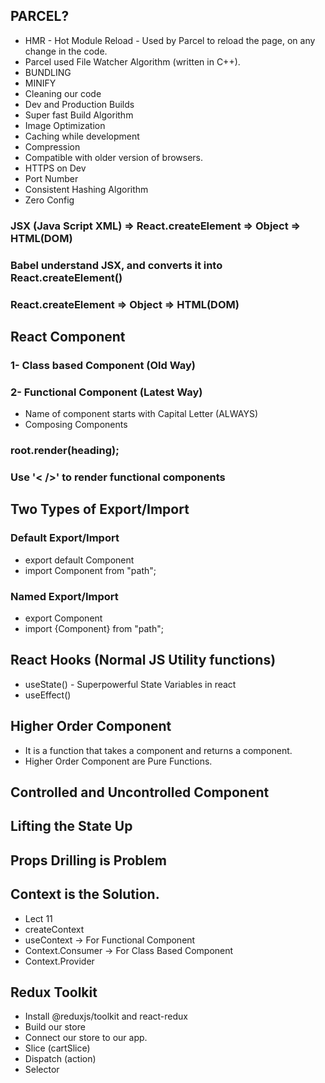 ## PARCEL?
 * HMR - Hot Module Reload - Used by Parcel to reload the page, on any change in the code.
 * Parcel used File Watcher Algorithm (written in C++).
 * BUNDLING
 * MINIFY
 * Cleaning our code
 * Dev and Production Builds
 * Super fast Build Algorithm
 * Image Optimization
 * Caching while development
 * Compression
 * Compatible with older version of browsers.
 * HTTPS on Dev
 * Port Number
 * Consistent Hashing Algorithm
 * Zero Config

### JSX (Java Script XML) => React.createElement => Object => HTML(DOM)
### Babel understand JSX, and converts it into React.createElement()

### React.createElement => Object => HTML(DOM)

## React Component
  ### 1- Class based Component (Old Way)

  ### 2- Functional Component (Latest Way)
- Name of component starts with Capital Letter (ALWAYS)
- Composing Components

### root.render(heading);
### Use '< />' to render functional components   
 
## Two Types of Export/Import
 
### Default Export/Import

- export default Component
- import Component from "path";

### Named Export/Import
 
- export Component
- import {Component} from "path";

## React Hooks (Normal JS Utility functions)

- useState() - Superpowerful State Variables in react
- useEffect()

## Higher Order Component
- It is a function that takes a component and returns a component. 
- Higher Order Component are Pure Functions.  

## Controlled and Uncontrolled Component
## Lifting the State Up
## Props Drilling is Problem
## Context is the Solution.
- Lect 11
- createContext
- useContext -> For Functional Component
- Context.Consumer -> For Class Based Component
- Context.Provider

## Redux Toolkit
- Install @reduxjs/toolkit and react-redux
- Build our store
- Connect our store to our app.
- Slice (cartSlice)
- Dispatch (action)
- Selector